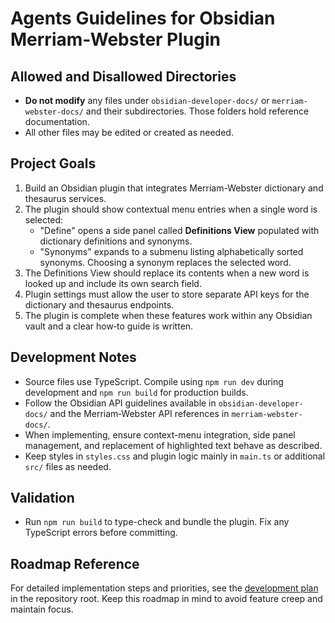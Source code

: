 # Agents Guidelines for Obsidian Merriam-Webster Plugin

## Allowed and Disallowed Directories
- **Do not modify** any files under `obsidian-developer-docs/` or `merriam-webster-docs/` and their subdirectories. Those folders hold reference documentation.
- All other files may be edited or created as needed.

## Project Goals
1. Build an Obsidian plugin that integrates Merriam-Webster dictionary and thesaurus services.
2. The plugin should show contextual menu entries when a single word is selected:
   - "Define" opens a side panel called **Definitions View** populated with dictionary definitions and synonyms.
   - "Synonyms" expands to a submenu listing alphabetically sorted synonyms. Choosing a synonym replaces the selected word.
3. The Definitions View should replace its contents when a new word is looked up and include its own search field.
4. Plugin settings must allow the user to store separate API keys for the dictionary and thesaurus endpoints.
5. The plugin is complete when these features work within any Obsidian vault and a clear how‑to guide is written.

## Development Notes
- Source files use TypeScript. Compile using `npm run dev` during development and `npm run build` for production builds.
- Follow the Obsidian API guidelines available in `obsidian-developer-docs/` and the Merriam‑Webster API references in `merriam-webster-docs/`.
- When implementing, ensure context-menu integration, side panel management, and replacement of highlighted text behave as described.
- Keep styles in `styles.css` and plugin logic mainly in `main.ts` or additional `src/` files as needed.

## Validation
- Run `npm run build` to type-check and bundle the plugin. Fix any TypeScript errors before committing.

## Roadmap Reference
For detailed implementation steps and priorities, see the [development plan](./DEVELOPMENT_PLAN.md) in the repository root. Keep this roadmap in mind to avoid feature creep and maintain focus.

